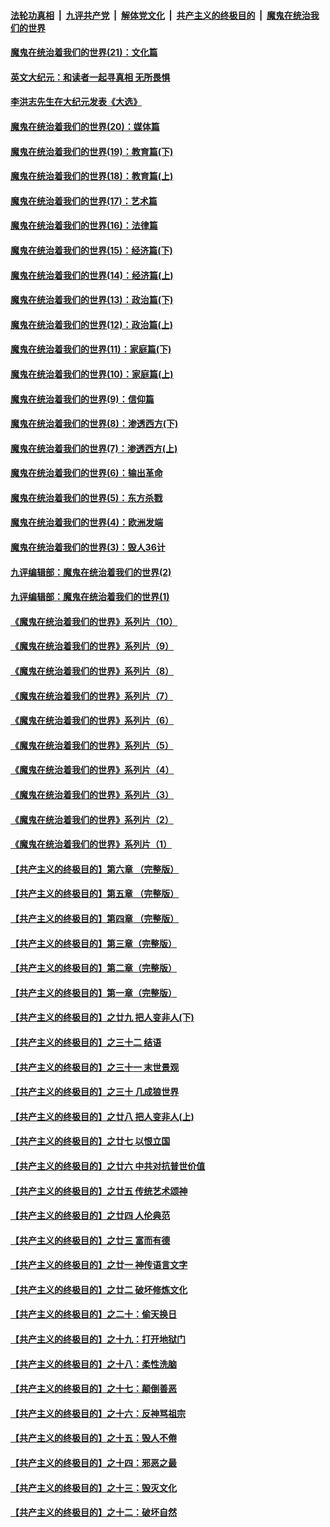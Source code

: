 

####  [法轮功真相](../../../../basic/blob/master/README.md?t=01232101) &nbsp;|&nbsp; [九评共产党](../../../../9ping.md/blob/master/README.md?t=01232101) &nbsp;|&nbsp; [解体党文化](../../../../jtdwh.md/blob/master/README.md?t=01232101)  &nbsp;|&nbsp; [共产主义的终极目的](../../../../gczydzjmd.md/blob/master/README.md?t=01232101) &nbsp;|&nbsp; [魔鬼在统治我们的世界](../../../../mgztzwmdsj.md/blob/master/README.md?t=01232101) 

#### [魔鬼在统治着我们的世界(21)：文化篇](../pages/nsc422/n10597706.md?t=01232101) 

#### [英文大纪元：和读者一起寻真相 无所畏惧](../pages/nsc422/n12542027.md?t=01232101) 

#### [李洪志先生在大纪元发表《大选》](../pages/nsc422/n12534746.md?t=01232101) 

#### [魔鬼在统治着我们的世界(20)：媒体篇](../pages/nsc422/n10586579.md?t=01232101) 

#### [魔鬼在统治着我们的世界(19)：教育篇(下)](../pages/nsc422/n10564808.md?t=01232101) 

#### [魔鬼在统治着我们的世界(18)：教育篇(上)](../pages/nsc422/n10526970.md?t=01232101) 

#### [魔鬼在统治着我们的世界(17)：艺术篇](../pages/nsc422/n10499093.md?t=01232101) 

#### [魔鬼在统治着我们的世界(16)：法律篇](../pages/nsc422/n10485969.md?t=01232101) 

#### [魔鬼在统治着我们的世界(15)：经济篇(下)](../pages/nsc422/n10469975.md?t=01232101) 

#### [魔鬼在统治着我们的世界(14)：经济篇(上)](../pages/nsc422/n10457370.md?t=01232101) 

#### [魔鬼在统治着我们的世界(13)：政治篇(下)](../pages/nsc422/n10448270.md?t=01232101) 

#### [魔鬼在统治着我们的世界(12)：政治篇(上)](../pages/nsc422/n10444576.md?t=01232101) 

#### [魔鬼在统治着我们的世界(11)：家庭篇(下)](../pages/nsc422/n10440961.md?t=01232101) 

#### [魔鬼在统治着我们的世界(10)：家庭篇(上)](../pages/nsc422/n10435448.md?t=01232101) 

#### [魔鬼在统治着我们的世界(9)：信仰篇](../pages/nsc422/n10432159.md?t=01232101) 

#### [魔鬼在统治着我们的世界(8)：渗透西方(下)](../pages/nsc422/n10429603.md?t=01232101) 

#### [魔鬼在统治着我们的世界(7)：渗透西方(上)](../pages/nsc422/n10426013.md?t=01232101) 

#### [魔鬼在统治着我们的世界(6)：输出革命](../pages/nsc422/n10421536.md?t=01232101) 

#### [魔鬼在统治着我们的世界(5)：东方杀戮](../pages/nsc422/n10417707.md?t=01232101) 

#### [魔鬼在统治着我们的世界(4)：欧洲发端](../pages/nsc422/n10414890.md?t=01232101) 

#### [魔鬼在统治着我们的世界(3)：毁人36计](../pages/nsc422/n10411583.md?t=01232101) 

#### [九评编辑部：魔鬼在统治着我们的世界(2)](../pages/nsc422/n10410036.md?t=01232101) 

#### [九评编辑部：魔鬼在统治着我们的世界(1)](../pages/nsc422/n10406825.md?t=01232101) 

#### [《魔鬼在统治着我们的世界》系列片（10）](../pages/nsc422/n12292670.md?t=01232101) 

#### [《魔鬼在统治着我们的世界》系列片（9）](../pages/nsc422/n12290859.md?t=01232101) 

#### [《魔鬼在统治着我们的世界》系列片（8）](../pages/nsc422/n12287445.md?t=01232101) 

#### [《魔鬼在统治着我们的世界》系列片（7）](../pages/nsc422/n12283425.md?t=01232101) 

#### [《魔鬼在统治着我们的世界》系列片（6）](../pages/nsc422/n12282314.md?t=01232101) 

#### [《魔鬼在统治着我们的世界》系列片（5）](../pages/nsc422/n12281419.md?t=01232101) 

#### [《魔鬼在统治着我们的世界》系列片（4）](../pages/nsc422/n12274024.md?t=01232101) 

#### [《魔鬼在统治着我们的世界》系列片（3）](../pages/nsc422/n12271322.md?t=01232101) 

#### [《魔鬼在统治着我们的世界》系列片（2）](../pages/nsc422/n12269049.md?t=01232101) 

#### [《魔鬼在统治着我们的世界》系列片（1）](../pages/nsc422/n12267575.md?t=01232101) 

#### [【共产主义的终极目的】第六章 （完整版）](../pages/nsc422/n11428913.md?t=01232101) 

#### [【共产主义的终极目的】第五章 （完整版）](../pages/nsc422/n11428912.md?t=01232101) 

#### [【共产主义的终极目的】第四章 （完整版）](../pages/nsc422/n11428907.md?t=01232101) 

#### [【共产主义的终极目的】第三章（完整版）](../pages/nsc422/n11428848.md?t=01232101) 

#### [【共产主义的终极目的】第二章（完整版）](../pages/nsc422/n11428831.md?t=01232101) 

#### [【共产主义的终极目的】第一章（完整版）](../pages/nsc422/n11417651.md?t=01232101) 

#### [【共产主义的终极目的】之廿九 把人变非人(下)](../pages/nsc422/n11344140.md?t=01232101) 

#### [【共产主义的终极目的】之三十二 结语](../pages/nsc422/n11360535.md?t=01232101) 

#### [【共产主义的终极目的】之三十一 末世景观](../pages/nsc422/n11351129.md?t=01232101) 

#### [【共产主义的终极目的】之三十 几成狼世界](../pages/nsc422/n11348280.md?t=01232101) 

#### [【共产主义的终极目的】之廿八 把人变非人(上)](../pages/nsc422/n11340492.md?t=01232101) 

#### [【共产主义的终极目的】之廿七 以恨立国](../pages/nsc422/n11336944.md?t=01232101) 

#### [【共产主义的终极目的】之廿六 中共对抗普世价值](../pages/nsc422/n11324785.md?t=01232101) 

#### [【共产主义的终极目的】之廿五 传统艺术颂神](../pages/nsc422/n11296396.md?t=01232101) 

#### [【共产主义的终极目的】之廿四 人伦典范](../pages/nsc422/n11296397.md?t=01232101) 

#### [【共产主义的终极目的】之廿三 富而有德](../pages/nsc422/n11283598.md?t=01232101) 

#### [【共产主义的终极目的】之廿一 神传语言文字](../pages/nsc422/n11263265.md?t=01232101) 

#### [【共产主义的终极目的】之廿二 破坏修炼文化](../pages/nsc422/n11245728.md?t=01232101) 

#### [【共产主义的终极目的】之二十：偷天换日](../pages/nsc422/n11238846.md?t=01232101) 

#### [【共产主义的终极目的】之十九：打开地狱门](../pages/nsc422/n11206376.md?t=01232101) 

#### [【共产主义的终极目的】之十八：柔性洗脑](../pages/nsc422/n11199994.md?t=01232101) 

#### [【共产主义的终极目的】之十七：颠倒善恶](../pages/nsc422/n11179782.md?t=01232101) 

#### [【共产主义的终极目的】之十六：反神骂祖宗](../pages/nsc422/n11166798.md?t=01232101) 

#### [【共产主义的终极目的】之十五：毁人不倦](../pages/nsc422/n11166792.md?t=01232101) 

#### [【共产主义的终极目的】之十四：邪恶之最](../pages/nsc422/n11150249.md?t=01232101) 

#### [【共产主义的终极目的】之十三：毁灭文化](../pages/nsc422/n11135227.md?t=01232101) 

#### [【共产主义的终极目的】之十二：破坏自然](../pages/nsc422/n11135214.md?t=01232101) 

